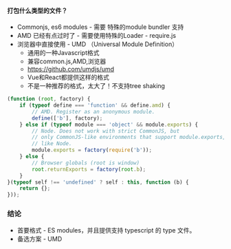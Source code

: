 #### 打包什么类型的文件？

* Commonjs, es6 modules - 需要 特殊的module bundler 支持
* AMD 已经有点过时了 - 需要使用特殊的Loader - require.js
* 浏览器中直接使用 - UMD （Universal Module Definition）
  * 通用的一种Javascript格式
  * 兼容common.js,AMD,浏览器
  * https://github.com/umdjs/umd
  * Vue和React都提供这样的格式
  * 不是一种推荐的格式，太大了！不支持tree shaking

```javascript
(function (root, factory) {
    if (typeof define === 'function' && define.amd) {
        // AMD. Register as an anonymous module.
        define(['b'], factory);
    } else if (typeof module === 'object' && module.exports) {
        // Node. Does not work with strict CommonJS, but
        // only CommonJS-like environments that support module.exports,
        // like Node.
        module.exports = factory(require('b'));
    } else {
        // Browser globals (root is window)
        root.returnExports = factory(root.b);
    }
}(typeof self !== 'undefined' ? self : this, function (b) {
    return {};
}));
```

### 结论

* 首要格式 - ES modules，并且提供支持 typescript 的 type 文件。
* 备选方案 - UMD
